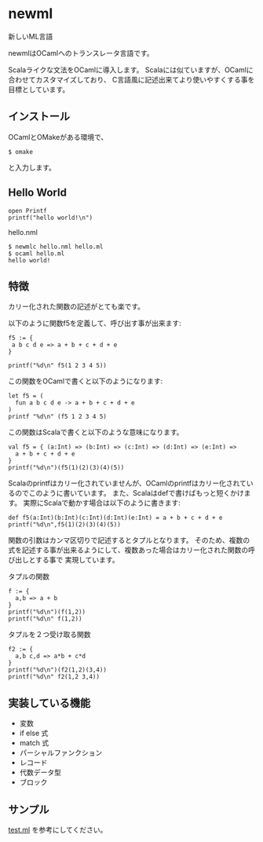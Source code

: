 # newml

新しいML言語

newmlはOCamlへのトランスレータ言語です。

Scalaライクな文法をOCamlに導入します。
Scalaには似ていますが、OCamlに合わせてカスタマイズしており、
C言語風に記述出来てより使いやすくする事を目標としています。

## インストール

OCamlとOMakeがある環境で、

    $ omake

と入力します。

## Hello World

```
open Printf
printf("hello world!\n")
```
hello.nml

```
$ newmlc hello.nml hello.ml
$ ocaml hello.ml
hello world!
```

## 特徴

カリー化された関数の記述がとても楽です。

以下のように関数f5を定義して、呼び出す事が出来ます:

```
f5 := {
 a b c d e => a + b + c + d + e
}

printf("%d\n" f5(1 2 3 4 5))
```

この関数をOCamlで書くと以下のようになります:
```
let f5 = (
  fun a b c d e -> a + b + c + d + e
)
printf "%d\n" (f5 1 2 3 4 5)
```

この関数はScalaで書くと以下のような意味になります。

```
val f5 = { (a:Int) => (b:Int) => (c:Int) => (d:Int) => (e:Int) =>
  a + b + c + d + e
}
printf("%d\n")(f5(1)(2)(3)(4)(5))
```

Scalaのprintfはカリー化されていませんが、OCamlのprintfはカリー化されているのでこのように書いています。
また、Scalaはdefで書けばもっと短くかけます。
実際にScalaで動かす場合は以下のように書きます:

```
def f5(a:Int)(b:Int)(c:Int)(d:Int)(e:Int) = a + b + c + d + e
printf("%d\n",f5(1)(2)(3)(4)(5))
```

関数の引数はカンマ区切りで記述するとタプルとなります。
そのため、複数の式を記述する事が出来るようにして、複数あった場合はカリー化された関数の呼び出しとする事で
実現しています。

タプルの関数

```
f := {
  a,b => a + b
}
printf("%d\n")(f(1,2))
printf("%d\n" f(1,2))
```

タプルを２つ受け取る関数

```
f2 := {
  a,b c,d => a*b + c*d
}
printf("%d\n")(f2(1,2)(3,4))
printf("%d\n" f2(1,2 3,4))
```

## 実装している機能

- 変数
- if else 式
- match 式
- パーシャルファンクション
- レコード
- 代数データ型
- ブロック

## サンプル

[test.ml](test.ml) を参考にしてください。

